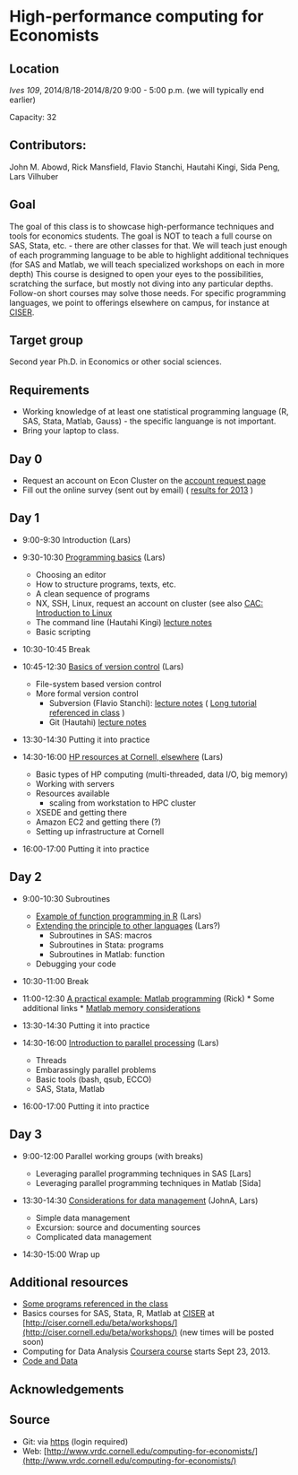 High-performance computing for Economists
=========================================

Location
--------
*Ives 109*, 2014/8/18-2014/8/20 9:00 - 5:00 p.m. (we will typically end earlier)

Capacity: 32 

Contributors:
------------
John M. Abowd, Rick Mansfield, Flavio Stanchi, Hautahi Kingi, Sida Peng, Lars Vilhuber

Goal
----
The goal of this class is to showcase high-performance techniques and tools for economics students. The goal is NOT to teach a full 
course on SAS, Stata, etc. - there are other classes for that. We will teach just enough of each programming language to
be able to highlight additional techniques (for SAS and Matlab, we will teach specialized workshops on each in more depth)
 This course is designed to open your eyes to the possibilities, scratching
the surface, but mostly not diving into any particular depths. Follow-on short courses may solve those needs. For
specific programming languages, we point to offerings elsewhere on campus, for instance at [CISER](http://www.ciser.cornell.edu). 

Target group
------------
Second year Ph.D. in Economics or other social sciences.

Requirements
------------
* Working knowledge of at least one statistical programming language (R, SAS, Stata, Matlab, Gauss) - the specific languange is not important.
* Bring your laptop to class.

Day 0
-----
* Request an account on Econ Cluster on the [account request page](https://www.cac.cornell.edu/services/external/RequestCACid.aspx?ProjectID=lv39_0004)
* Fill out the online survey (sent out by email) ( [results for 2013](SurveyResults2013.pdf) )

Day 1
-----
* 9:00-9:30 Introduction (Lars)

* 9:30-10:30 [Programming basics](../documents/day1-1.pdf) (Lars)
	* Choosing an editor
	* How to structure programs, texts, etc.
	* A clean sequence of programs
	* NX, SSH, Linux, request an account on cluster (see also [CAC: Introduction to Linux](https://www.cac.cornell.edu/VW/Linux/default.aspx?id=xup_guest)
	* The command line (Hautahi Kingi) [lecture notes](../Git_CL_Slides/Slides_CommandLine.pdf)
  * Basic scripting

* 10:30-10:45 Break

* 10:45-12:30 [Basics of version control](../documents/day1-2.pdf) (Lars)
	* File-system based version control 
	* More formal version control
		- Subversion (Flavio Stanchi):  [lecture notes](../SVN_Presentation/Subversion_slides.pdf) ( [Long tutorial referenced in class](COMPUTER_Subversion_LongTutorial.pdf) )
		- Git (Hautahi) [lecture notes](../Git_CL_Slides/Git_Notes.pdf)

* 13:30-14:30 Putting it into practice

* 14:30-16:00 [HP resources at Cornell, elsewhere](../documents/day3-1.pdf) (Lars)
	* Basic types of HP computing (multi-threaded, data I/O, big memory)
	* Working with servers
	* Resources available
		* scaling from workstation to HPC cluster
	* XSEDE and getting there
	* Amazon EC2 and getting there (?)
	* Setting up infrastructure at Cornell

* 16:00-17:00 Putting it into practice

Day 2
-----
* 9:00-10:30 Subroutines
    * [Example of function programming in R](../documents/day1-3.pdf) (Lars)
    * [Extending the principle to other languages](../documents/HPC_Class_SubRoutines.pdf) (Lars?)
		* Subroutines in SAS: macros
		* Subroutines in Stata: programs
		* Subroutines in Matlab: function
    * Debugging your code

* 10:30-11:00 Break

* 11:00-12:30 [A practical example: Matlab programming](../documents/Matlab%20Big%20Data%20Techniques.pdf) (Rick)
         * Some additional links
                  * [Matlab memory considerations](http://www.mathworks.com/help/matlab/matlab_prog/strategies-for-efficient-use-of-memory.html)

* 13:30-14:30 Putting it into practice

* 14:30-16:00 [Introduction to parallel processing](../documents/HPC_Class_Parallel.pdf) (Lars)
	* Threads
	* Embarassingly parallel problems
	* Basic tools (bash, qsub, ECCO)
	* SAS, Stata, Matlab

* 16:00-17:00 Putting it into practice

Day 3
-----
* 9:00-12:00 Parallel working groups (with breaks)
	* Leveraging parallel programming techniques in SAS [Lars]
	* Leveraging parallel programming techniques in Matlab [Sida]

* 13:30-14:30 [Considerations for data management](../web/coming-soon.html) (JohnA, Lars)
	* Simple data management
	* Excursion: source and documenting sources
	* Complicated data management


* 14:30-15:00 Wrap up

Additional resources
--------------------
 * [Some programs referenced in the class](programs.html)
 * Basics courses for SAS, Stata, R, Matlab at [CISER](http://www.ciser.cornell.edu) at [http://ciser.cornell.edu/beta/workshops/](http://ciser.cornell.edu/beta/workshops/) (new times will be posted soon)
 * Computing for Data Analysis [Coursera course](https://www.coursera.org/course/compdata) starts Sept 23, 2013.
 * [Code and Data](http://faculty.chicagobooth.edu/jesse.shapiro/research/CodeAndData.pdf)

Acknowledgements
----------------

Source
------
* Git: via [https](https://vilhuberl@bitbucket.org/computing4economists/computing-for-economists) (login required)
* Web: [http://www.vrdc.cornell.edu/computing-for-economists/](http://www.vrdc.cornell.edu/computing-for-economists/)



